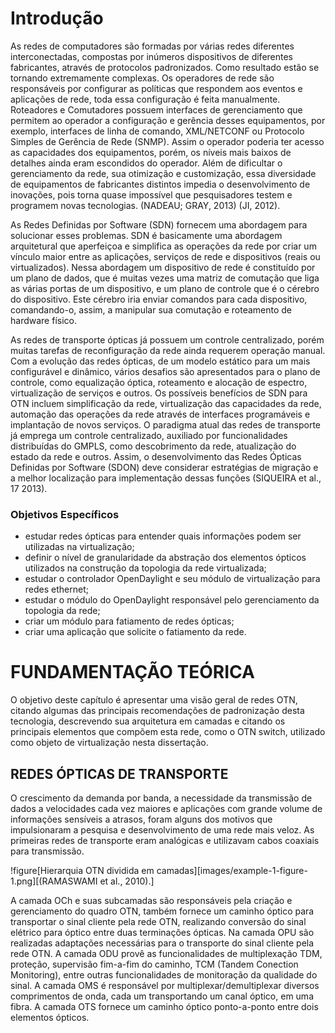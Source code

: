 # Introdução

As redes de computadores são formadas por várias redes diferentes interconectadas, compostas por inúmeros dispositivos de diferentes fabricantes, através de protocolos padronizados. Como resultado estão se tornando extremamente complexas. Os operadores de rede são responsáveis por configurar as políticas que respondem aos eventos e aplicações de rede, toda essa configuração é feita manualmente. Roteadores e Comutadores possuem interfaces de gerenciamento que permitem ao operador a configuração e gerência desses equipamentos, por exemplo, interfaces de linha de comando, XML/NETCONF ou Protocolo Simples de Gerência de Rede (SNMP). Assim o operador poderia ter acesso as capacidades dos equipamentos, porém, os níveis mais baixos de detalhes ainda eram escondidos do operador. Além de dificultar o gerenciamento da rede, sua otimização e customização, essa diversidade de equipamentos de fabricantes distintos impedia o desenvolvimento de inovações, pois torna quase impossível que pesquisadores testem e programem novas tecnologias. (NADEAU; GRAY, 2013) (JI, 2012).

As Redes Definidas por Software (SDN) fornecem uma abordagem para solucionar esses problemas. SDN é basicamente uma abordagem arquitetural que aperfeiçoa e simplifica as operações da rede por criar um vínculo maior entre as aplicações, serviços de rede e dispositivos (reais ou virtualizados). Nessa abordagem um dispositivo de rede é constituído por um plano de dados, que é muitas vezes uma matriz de comutação que liga as várias portas de um dispositivo, e um plano de controle que é o cérebro do dispositivo. Este cérebro iria enviar comandos para cada dispositivo, comandando-o, assim, a manipular sua comutação e roteamento de hardware físico.

As redes de transporte ópticas já possuem um controle centralizado, porém muitas tarefas de reconfiguração da rede ainda requerem operação manual. Com a evolução das redes ópticas, de um modelo estático para um mais configurável e dinâmico, vários desafios são apresentados para o plano de controle, como equalização óptica, roteamento e alocação de espectro, virtualização de serviços e outros. Os possíveis benefícios de SDN para OTN incluem simplificação da rede, virtualização das capacidades da rede, automação das operações da rede através de interfaces programáveis e implantação de novos serviços. O paradigma atual das redes de transporte já emprega um controle centralizado, auxiliado por funcionalidades distribuídas do GMPLS, como descobrimento da rede, atualização do estado da rede e outros. Assim, o desenvolvimento das Redes Ópticas Definidas por Software (SDON) deve considerar estratégias de migração e a melhor localização para implementação dessas funções (SIQUEIRA et al., 17 2013).

### Objetivos Específicos

- estudar redes ópticas para entender quais informações podem ser utilizadas na virtualização;
- definir o nível de granularidade da abstração dos elementos ópticos utilizados na construção da topologia da rede virtualizada;
- estudar o controlador OpenDaylight e seu módulo de virtualização para redes ethernet;
- estudar o módulo do OpenDaylight responsável pelo gerenciamento da topologia da rede;
- criar um módulo para fatiamento de redes ópticas;
- criar uma aplicação que solicite o fatiamento da rede.

# FUNDAMENTAÇÃO TEÓRICA

O objetivo deste capítulo é apresentar uma visão geral de redes OTN, citando algumas das principais recomendações de padronização desta tecnologia, descrevendo sua arquitetura em camadas e citando os principais elementos que compõem esta rede, como o OTN switch, utilizado como objeto de virtualização nesta dissertação.

## REDES ÓPTICAS DE TRANSPORTE

O crescimento da demanda por banda, a necessidade da transmissão de dados a velocidades cada vez maiores e aplicações com grande volume de informações sensíveis a atrasos, foram alguns dos motivos que impulsionaram a pesquisa e desenvolvimento de uma rede mais veloz. As primeiras redes de transporte eram analógicas e utilizavam cabos coaxiais para transmissão.

!figure[Hierarquia OTN dividida em camadas][images/example-1-figure-1.png][(RAMASWAMI et al., 2010).]

A camada OCh e suas subcamadas são responsáveis pela criação e gerenciamento do quadro OTN, também fornece um caminho óptico para transportar o sinal cliente pela rede OTN, realizando conversão do sinal elétrico para óptico entre duas terminações ópticas. Na camada OPU são realizadas adaptações necessárias para o transporte do sinal cliente pela rede OTN. A camada ODU provê as funcionalidades de multiplexação TDM, proteção, supervisão fim-a-fim do caminho, TCM (Tandem Conection Monitoring), entre outras funcionalidades de monitoração da qualidade do sinal. A camada OMS é responsável por multiplexar/demultiplexar diversos comprimentos de onda, cada um transportando um canal óptico, em uma fibra. A camada OTS fornece um caminho óptico ponto-a-ponto entre dois elementos ópticos.
